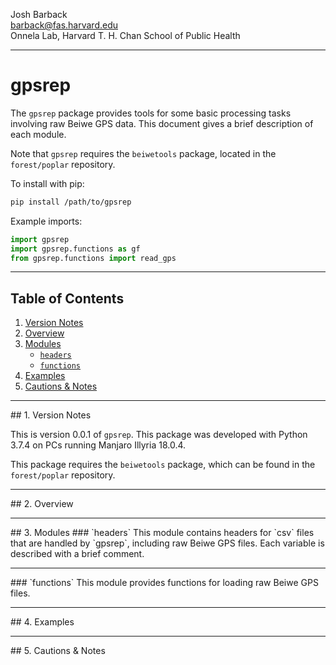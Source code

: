 Josh Barback  
barback@fas.harvard.edu  
Onnela Lab, Harvard T. H. Chan School of Public Health

___
gpsrep
===

The `gpsrep` package provides tools for some basic processing tasks involving raw Beiwe GPS data.  This document gives a brief description of each module.

Note that `gpsrep` requires the `beiwetools` package, located in the `forest/poplar` repository.  

To install with pip:

```bash
pip install /path/to/gpsrep
```

Example imports:

```python
import gpsrep
import gpsrep.functions as gf
from gpsrep.functions import read_gps
```


___
## Table of Contents
1.  [Version Notes](#version)  
2.  [Overview](#overview)  
3.  [Modules](#modules)
    * [`headers`](#headers)  
	* [`functions`](#functions)  
4.  [Examples](#examples)  
5.  [Cautions & Notes](#cautions)  

___
<a name="version"/>
## 1. Version Notes

This is version 0.0.1 of `gpsrep`.  This package was developed with Python 3.7.4 on PCs running Manjaro Illyria 18.0.4.

This package requires the `beiwetools` package, which can be found in the `forest/poplar` repository. 

___
<a name="overview"/>
## 2. Overview


___
<a name="modules"/>
## 3. Modules

<a name="headers"/>
### `headers`
This module contains headers for `csv` files that are handled by `gpsrep`, including raw Beiwe GPS files.  Each variable is described with a brief comment.

___
<a name="functions"/>
### `functions`
This module provides functions for loading raw Beiwe GPS files.




___
<a name="examples"/>
## 4. Examples

___
<a name="cautions"/>
## 5. Cautions & Notes







